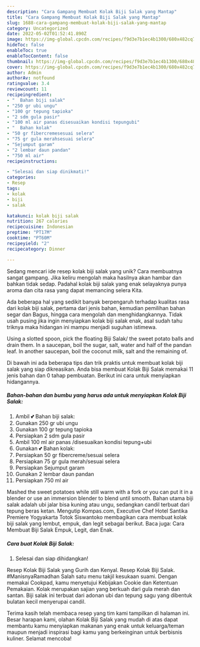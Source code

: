 ```yaml
---
description: "Cara Gampang Membuat Kolak Biji Salak yang Mantap"
title: "Cara Gampang Membuat Kolak Biji Salak yang Mantap"
slug: 1688-cara-gampang-membuat-kolak-biji-salak-yang-mantap
category: Uncategorized
date: 2022-05-02T01:52:41.890Z
image: https://img-global.cpcdn.com/recipes/f9d3e7b1ec4b1300/680x482cq70/kolak-biji-salak-foto-resep-utama.jpg
hideToc: false
enableToc: true
enableTocContent: false
thumbnail: https://img-global.cpcdn.com/recipes/f9d3e7b1ec4b1300/680x482cq70/kolak-biji-salak-foto-resep-utama.jpg
cover: https://img-global.cpcdn.com/recipes/f9d3e7b1ec4b1300/680x482cq70/kolak-biji-salak-foto-resep-utama.jpg
author: Admin
authorAv: notfound
ratingvalue: 3.4
reviewcount: 11
recipeingredient:
- "  Bahan biji salak"
- "250 gr ubi ungu"
- "100 gr tepung tapioka"
- "2 sdm gula pasir"
- "100 ml air panas disesuaikan kondisi tepungubi"
- "  Bahan kolak"
- "50 gr fibercremesesuai selera"
- "75 gr gula merahsesuai selera"
- "Sejumput garam"
- "2 lembar daun pandan"
- "750 ml air"
recipeinstructions:

- "Selesai dan siap dinikmati!"
categories:
- Resep
tags:
- kolak
- biji
- salak

katakunci: kolak biji salak 
nutrition: 267 calories
recipecuisine: Indonesian
preptime: "PT17M"
cooktime: "PT60M"
recipeyield: "2"
recipecategory: Dinner

---
```





Sedang mencari ide resep kolak biji salak yang unik? Cara membuatnya sangat gampang. Jika keliru mengolah maka hasilnya akan hambar dan bahkan tidak sedap. Padahal kolak biji salak yang enak selayaknya punya aroma dan cita rasa yang dapat memancing selera Kita.





Ada beberapa hal yang sedikit banyak berpengaruh terhadap kualitas rasa dari kolak biji salak, pertama dari jenis bahan, kemudian pemilihan bahan segar dan Bagus, hingga cara mengolah dan menghidangkannya. Tidak usah pusing jika ingin menyiapkan kolak biji salak enak,      asal sudah tahu triknya maka hidangan ini mampu menjadi suguhan istimewa.














Using a slotted spoon, pick the floating Biji Salak/ the sweet potato balls and drain them. In a saucepan, boil the sugar, salt, water and half of the pandan leaf. In another saucepan, boil the coconut milk, salt and the remaining of.






Di bawah ini ada beberapa tips dan trik praktis untuk membuat kolak biji salak yang siap dikreasikan. Anda bisa membuat Kolak Biji Salak memakai 11 jenis bahan dan 0 tahap pembuatan. Berikut ini cara untuk menyiapkan hidangannya.

<!--inarticleads1-->

##### Bahan-bahan dan bumbu yang harus ada untuk menyiapkan Kolak Biji Salak:

1. Ambil  💕 Bahan biji salak:
1. Gunakan 250 gr ubi ungu
1. Gunakan 100 gr tepung tapioka
1. Persiapkan 2 sdm gula pasir
1. Ambil 100 ml air panas /disesuaikan kondisi tepung+ubi
1. Gunakan  💕 Bahan kolak:
1. Persiapkan 50 gr fibercreme/sesuai selera
1. Persiapkan 75 gr gula merah/sesuai selera
1. Persiapkan Sejumput garam
1. Gunakan 2 lembar daun pandan
1. Persiapkan 750 ml air


Mashed the sweet potatoes while still warm with a fork or you can put it in a blender or use an immersion blender to blend until smooth. Bahan utama biji salak adalah ubi jalar bisa kuning atau ungu, sedangkan candil terbuat dari tepung beras ketan. Mengutip Kompas.com, Executive Chef Hotel Santika Premiere Yogyakarta Totok Siswantoko membagikan cara membuat kolak biji salak yang lembut, empuk, dan legit sebagai berikut. Baca juga: Cara Membuat Biji Salak Empuk, Legit, dan Enak. 

<!--inarticleads2-->

##### Cara buat Kolak Biji Salak:


1. Selesai dan siap dihidangkan!

Resep Kolak Biji Salak yang Gurih dan Kenyal. Resep Kolak Biji Salak. #ManisnyaRamadhan Salah satu menu takjil kesukaan suami. Dengan memakai Cookpad, kamu menyetujui Kebijakan Cookie dan Ketentuan Pemakaian. Kolak merupakan sajian yang berkuah dari gula merah dan santan. Biji salak ini terbuat dari adonan ubi dan tepung sagu yang dibentuk bulatan kecil menyerupai candil. 

Terima kasih telah membaca resep yang tim kami tampilkan di halaman ini. Besar harapan kami, olahan Kolak Biji Salak yang mudah di atas dapat membantu kamu menyiapkan makanan yang enak untuk keluarga/teman maupun menjadi inspirasi bagi kamu yang berkeinginan untuk berbisnis kuliner. Selamat mencoba!
